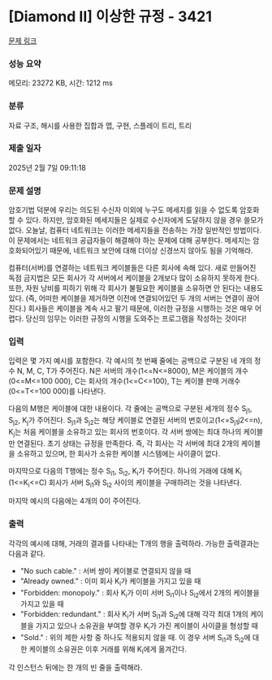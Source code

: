# [Diamond II] 이상한 규정 - 3421 

[문제 링크](https://www.acmicpc.net/problem/3421) 

### 성능 요약

메모리: 23272 KB, 시간: 1212 ms

### 분류

자료 구조, 해시를 사용한 집합과 맵, 구현, 스플레이 트리, 트리

### 제출 일자

2025년 2월 7일 09:11:18

### 문제 설명

<p>암호기법 덕분에 우리는 의도된 수신자 이외에 누구도 메세지를 읽을 수 없도록 암호화 할 수 있다. 하지만, 암호화된 메세지들은 실제로 수신자에게 도달하지 않을 경우 쓸모가 없다. 오늘날, 컴퓨터 네트워크는 이러한 메세지들을 전송하는 가장 일반적인 방법이다. 이 문제에서는 네트워크 공급자들이 해결해야 하는 문제에 대해 공부한다. 메세지는 암호화되어있기 때문에, 네트워크 보안에 대해 더이상 신경쓰지 않아도 됨을 기억해라.</p>

<p>컴퓨터(서버)를 연결하는 네트워크 케이블들은 다른 회사에 속해 있다. 새로 만들어진 독점 금지법은 모든 회사가 각 서버에서 케이블을 2개보다 많이 소유하지 못하게 한다. 또한, 자원 낭비를 피하기 위해 각 회사가 불필요한 케이블을 소유하면 안 된다는 내용도 있다. (즉, 어떠한 케이블을 제거하면 이전에 연결되어있던 두 개의 서버는 연결이 끊어진다.)  회사들은 케이블을 계속 사고 팔기 때문에, 이러한 규정을 시행하는 것은 매우 어렵다. 당신의 임무는 이러한 규정의 시행을 도와주는 프로그램을 작성하는 것이다!</p>

### 입력 

 <p>입력은 몇 가지 예시를 포함한다. 각 예시의 첫 번째 줄에는 공백으로 구분된 네 개의 정수 N, M, C, T가 주어진다. N은 서버의 개수(1<=N<=8000), M은 케이블의 개수(0<=M<=100 000), C는 회사의 개수(1<=C<=100), T는 케이블 판매 거래수(0<=T<=100 000)를 나타낸다.</p>

<p>다음의 M행은 케이블에 대한 내용이다. 각 줄에는 공백으로 구분된 세개의 정수 S<sub>j1</sub>, S<sub>j2</sub>, K<sub>j</sub>가 주어진다. S<sub>j1</sub>과 S<sub>j2</sub>는 해당 케이블로 연결된 서버의 번호이고(1<=S<sub>j1</sub><S<sub>j2</sub><=n), K<sub>j</sub>는 처음 케이블을 소유하고 있는 회사의 번호이다. 각 서버 쌍에는 최대 하나의 케이블만 연결된다. 초기 상태는 규정을 만족한다. 즉, 각 회사는 각 서버에 최대 2개의 케이블을 소유하고 있으며, 한 회사가 소유한 케이블 시스템에는 사이클이 없다.</p>

<p>마지막으로 다음의 T행에는 정수 S<sub>i1</sub>, S<sub>i2</sub>, K<sub>i</sub>가 주어진다. 하나의 거래에 대해 K<sub>i</sub> (1<=K<sub>i</sub><=C) 회사가 서버 S<sub>i1</sub>와 S<sub>i2</sub> 사이의 케이블을 구매하려는 것을 나타낸다.</p>

<p>마지막 예시의 다음에는 4개의 0이 주어진다.</p>

### 출력 

 <p>각각의 예시에 대해, 거래의 결과를 나타내는 T개의 행을 출력하라. 가능한 출력결과는 다음과 같다.</p>

<ul>
	<li>"No such cable." : 서버 쌍이 케이블로 연결되지 않을 때</li>
	<li>"Already owned." : 이미 회사 K<sub>i</sub>가 케이블을 가지고 있을 때</li>
	<li>"Forbidden: monopoly." : 회사 K<sub>i</sub>가 이미 서버 S<sub>i1</sub>이나 S<sub>i2</sub>에서 2개의 케이블을 가지고 있을 때</li>
	<li>"Forbidden: redundant." : 회사 K<sub>i</sub>가 서버 S<sub>i1</sub>과 S<sub>i2</sub>에 대해 각각 최대 1개의 케이블을 가지고 있으나 소유권을 부여할 경우 K<sub>i</sub>가 가진 케이블이 사이클을 형성할 때</li>
	<li>"Sold." : 위의 제한 사항 중 하나도 적용되지 않을 때. 이 경우 서버 S<sub>i1</sub>과 S<sub>i2</sub>에 대한 케이블의 소유권은 이후 거래를 위해 K<sub>i</sub>에게 옮겨간다.</li>
</ul>

<div>각 인스턴스 뒤에는 한 개의 빈 줄을 출력해라.</div>

